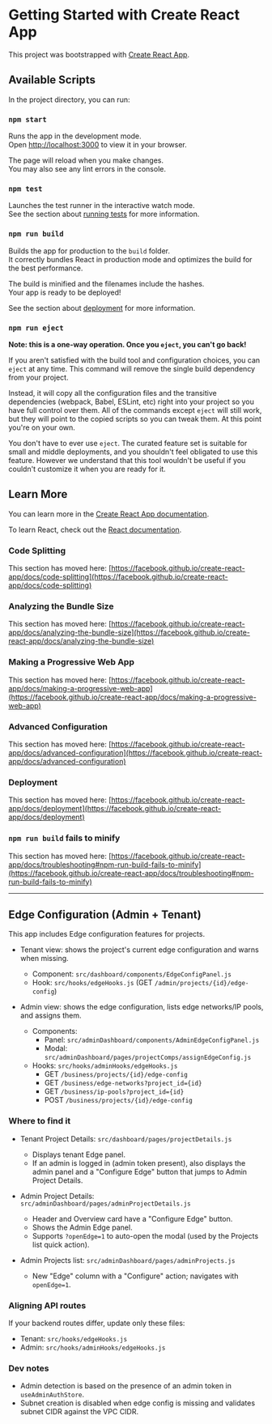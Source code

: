 # Getting Started with Create React App

This project was bootstrapped with [Create React App](https://github.com/facebook/create-react-app).

## Available Scripts

In the project directory, you can run:

### `npm start`

Runs the app in the development mode.\
Open [http://localhost:3000](http://localhost:3000) to view it in your browser.

The page will reload when you make changes.\
You may also see any lint errors in the console.

### `npm test`

Launches the test runner in the interactive watch mode.\
See the section about [running tests](https://facebook.github.io/create-react-app/docs/running-tests) for more information.

### `npm run build`

Builds the app for production to the `build` folder.\
It correctly bundles React in production mode and optimizes the build for the best performance.

The build is minified and the filenames include the hashes.\
Your app is ready to be deployed!

See the section about [deployment](https://facebook.github.io/create-react-app/docs/deployment) for more information.

### `npm run eject`

**Note: this is a one-way operation. Once you `eject`, you can't go back!**

If you aren't satisfied with the build tool and configuration choices, you can `eject` at any time. This command will remove the single build dependency from your project.

Instead, it will copy all the configuration files and the transitive dependencies (webpack, Babel, ESLint, etc) right into your project so you have full control over them. All of the commands except `eject` will still work, but they will point to the copied scripts so you can tweak them. At this point you're on your own.

You don't have to ever use `eject`. The curated feature set is suitable for small and middle deployments, and you shouldn't feel obligated to use this feature. However we understand that this tool wouldn't be useful if you couldn't customize it when you are ready for it.

## Learn More

You can learn more in the [Create React App documentation](https://facebook.github.io/create-react-app/docs/getting-started).

To learn React, check out the [React documentation](https://reactjs.org/).

### Code Splitting

This section has moved here: [https://facebook.github.io/create-react-app/docs/code-splitting](https://facebook.github.io/create-react-app/docs/code-splitting)

### Analyzing the Bundle Size

This section has moved here: [https://facebook.github.io/create-react-app/docs/analyzing-the-bundle-size](https://facebook.github.io/create-react-app/docs/analyzing-the-bundle-size)

### Making a Progressive Web App

This section has moved here: [https://facebook.github.io/create-react-app/docs/making-a-progressive-web-app](https://facebook.github.io/create-react-app/docs/making-a-progressive-web-app)

### Advanced Configuration

This section has moved here: [https://facebook.github.io/create-react-app/docs/advanced-configuration](https://facebook.github.io/create-react-app/docs/advanced-configuration)

### Deployment

This section has moved here: [https://facebook.github.io/create-react-app/docs/deployment](https://facebook.github.io/create-react-app/docs/deployment)

### `npm run build` fails to minify

This section has moved here: [https://facebook.github.io/create-react-app/docs/troubleshooting#npm-run-build-fails-to-minify](https://facebook.github.io/create-react-app/docs/troubleshooting#npm-run-build-fails-to-minify)

---

## Edge Configuration (Admin + Tenant)

This app includes Edge configuration features for projects.

- Tenant view: shows the project's current edge configuration and warns when missing.
  - Component: `src/dashboard/components/EdgeConfigPanel.js`
  - Hook: `src/hooks/edgeHooks.js` (GET `/admin/projects/{id}/edge-config`)

- Admin view: shows the edge configuration, lists edge networks/IP pools, and assigns them.
  - Components:
    - Panel: `src/adminDashboard/components/AdminEdgeConfigPanel.js`
    - Modal: `src/adminDashboard/pages/projectComps/assignEdgeConfig.js`
  - Hooks: `src/hooks/adminHooks/edgeHooks.js`
    - GET `/business/projects/{id}/edge-config`
    - GET `/business/edge-networks?project_id={id}`
    - GET `/business/ip-pools?project_id={id}`
    - POST `/business/projects/{id}/edge-config`

### Where to find it

- Tenant Project Details: `src/dashboard/pages/projectDetails.js`
  - Displays tenant Edge panel.
  - If an admin is logged in (admin token present), also displays the admin panel and a "Configure Edge" button that jumps to Admin Project Details.

- Admin Project Details: `src/adminDashboard/pages/adminProjectDetails.js`
  - Header and Overview card have a "Configure Edge" button.
  - Shows the Admin Edge panel.
  - Supports `?openEdge=1` to auto-open the modal (used by the Projects list quick action).

- Admin Projects list: `src/adminDashboard/pages/adminProjects.js`
  - New "Edge" column with a "Configure" action; navigates with `openEdge=1`.

### Aligning API routes

If your backend routes differ, update only these files:

- Tenant: `src/hooks/edgeHooks.js`
- Admin: `src/hooks/adminHooks/edgeHooks.js`

### Dev notes

- Admin detection is based on the presence of an admin token in `useAdminAuthStore`.
- Subnet creation is disabled when edge config is missing and validates subnet CIDR against the VPC CIDR.
